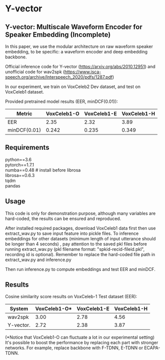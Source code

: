 # Y-vector

## Y-vector: Multiscale Waveform Encoder for Speaker Embedding (Incomplete)

In this paper, we use the modular architecture on raw waveform speaker embedding, to be specific: a waveform encoder and deep embedding backbone. 

Official inference code for Y-vector (https://arxiv.org/abs/2010.12951) and unofficial code for wav2spk (https://www.isca-speech.org/archive/Interspeech_2020/pdfs/1287.pdf)

In our experiment, we train on VoxCeleb2 Dev dataset, and test on VoxCeleb1 dataset. 

Provided pretrained model results (EER, minDCF(0.01)): 

| Metric        |VoxCeleb1-O  | VoxCeleb1-E  |VoxCeleb1-H | 
|------------------|------------------|------------------|------------------|
| EER      | 2.35            | 2.32              | 3.89             |
| minDCF(0.01)       | 0.242              |  0.235            | 0.349           |

## Requirements
python==3.6\
pytorch==1.7.1\
numba==0.48 # install before librosa\
librosa==0.6.3\
tqdm\
pandas

## Usage

This code is only for demonstration purpose, although many variables are hard-coded, the results can be ensured and reproduced.


After installed required packages, download VoxCeleb1 data first then use extract_wav.py to save input feature into pickle files. To inference embeddings for other datasets (minimum length of input utterance should be longer than 4 seconds) , pay attention to the saved pkl files before running extract_wav.py (pkl filename format: "spkid-recid-fileid.pkl", recording id is optional). Remember to replace the hard-coded file path in extract_wav.py and inference.py


Then run inference.py to compute embeddings and test EER and minDCF.



## Results 

Cosine similarity score results on VoxCeleb-1 Test dataset (EER):

| System         |VoxCeleb1-O*  | VoxCeleb1-E  |VoxCeleb1-H | 
|------------------|------------------|------------------|------------------|
| wav2spk       | 3.00             | 2.78              | 4.56             |
| Y-vector.       | 2.72              |   2.38            | 3.87             |

(*Notice that VoxCeleb1-O can fluctuate a lot in our experimental setting)
It's possible to boost the performance by replacing each part with stronger networks. For example, replace backbone with F-TDNN, E-TDNN or ECAPA-TDNN.
